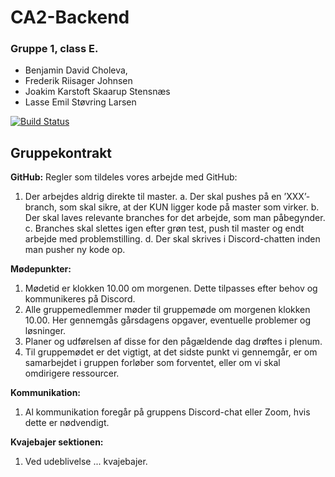 # CA2-Backend

### Gruppe 1, class E.

* Benjamin David Choleva, 
* Frederik Riisager Johnsen
* Joakim Karstoft Skaarup Stensnæs
* Lasse Emil Støvring Larsen

[![Build Status](https://travis-ci.org/KingBendico/CA2-Backend.svg?branch=master)](https://travis-ci.org/KingBendico/CA2-Backend)<br>

## Gruppekontrakt

**GitHub:**
Regler som tildeles vores arbejde med GitHub:

1. Der arbejdes aldrig direkte til master.
    a. Der skal pushes på en ’XXX’-branch, som skal sikre, at der KUN ligger kode på master
       som virker.
    b. Der skal laves relevante branches for det arbejde, som man påbegynder.
    c. Branches skal slettes igen efter grøn test, push til master og endt arbejde med
       problemstilling.
    d. Der skal skrives i Discord-chatten inden man pusher ny kode op.

**Mødepunkter:**

1. Mødetid er klokken 10.00 om morgenen. Dette tilpasses efter behov og kommunikeres på
    Discord.
2. Alle gruppemedlemmer møder til gruppemøde om morgenen klokken 10.00. Her gennemgås
    gårsdagens opgaver, eventuelle problemer og løsninger.
3. Planer og udførelsen af disse for den pågældende dag drøftes i plenum.
4. Til gruppemødet er det vigtigt, at det sidste punkt vi gennemgår, er om samarbejdet i gruppen
    forløber som forventet, eller om vi skal omdirigere ressourcer.

**Kommunikation:**

1. Al kommunikation foregår på gruppens Discord-chat eller Zoom, hvis dette er nødvendigt.

**Kvajebajer sektionen:**

1. Ved udeblivelse ... kvajebajer.





